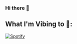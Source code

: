 ### Hi there 👋
## What I'm Vibing to 🎵:
[![Spotify](https://spotify-status-git-master-Aryan-Pandit.vercel.app/api/spotify?background_color=0d1117&border_color=ffffff)](https://open.spotify.com/user/313lguacxvx77i5fu7w4mat4x4p4)
<!--
**Aryan-Pandit/Aryan-Pandit** is a ✨ _special_ ✨ repository because its `README.md` (this file) appears on your GitHub profile.

Here are some ideas to get you started:

- 🔭 I’m currently working on ...
- 🌱 I’m currently learning ...
- 👯 I’m looking to collaborate on ...
- 🤔 I’m looking for help with ...
- 💬 Ask me about ...
- 📫 How to reach me: ...
- 😄 Pronouns: ...
- ⚡ Fun fact: ...
-->
